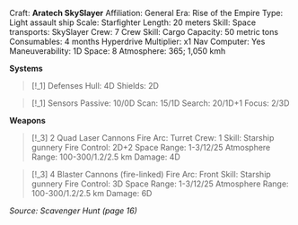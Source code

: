 Craft: **Aratech SkySlayer**
Affiliation: General
Era: Rise of the Empire
Type: Light assault ship
Scale: Starfighter
Length: 20 meters
Skill: Space transports: SkySlayer
Crew: 7
Crew Skill:
Cargo Capacity: 50 metric tons
Consumables: 4 months
Hyperdrive Multiplier: x1
Nav Computer: Yes
Maneuverability: 1D
Space: 8
Atmosphere: 365; 1,050 kmh

**Systems**
> [!_1] Defenses
> Hull: 4D
> Shields: 2D

> [!_1] Sensors
> Passive: 10/0D
> Scan: 15/1D
> Search: 20/1D+1
> Focus: 2/3D

**Weapons**
> [!_3] 2 Quad Laser Cannons
> Fire Arc: Turret
> Crew: 1
> Skill: Starship gunnery
> Fire Control: 2D+2
> Space Range: 1-3/12/25
> Atmosphere Range: 100-300/1.2/2.5 km
> Damage: 4D

> [!_3] 4 Blaster Cannons (fire-linked)
> Fire Arc: Front
> Skill: Starship gunnery
> Fire Control: 3D
> Space Range: 1-3/12/25
> Atmosphere Range: 100-300/1.2/2.5 km
> Damage: 6D


*Source: Scavenger Hunt (page 16)*